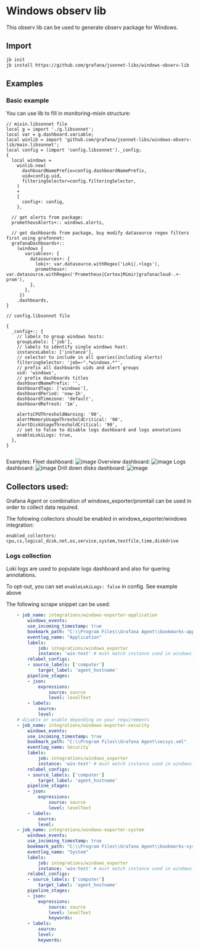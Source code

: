 # Windows observ lib

This observ lib can be used to generate observ package for Windows.

## Import

```sh
jb init
jb install https://github.com/grafana/jsonnet-libs/windows-observ-lib
```

## Examples

### Basic example

You can use lib to fill in monitoring-mixin structure:

```jsonnet
// mixin.libsonnet file
local g = import './g.libsonnet';
local var = g.dashboard.variable;
local winlib = import 'github.com/grafana/jsonnet-libs/windows-observ-lib/main.libsonnet';
local config = (import 'config.libsonnet')._config;
{
  local windows =
    winlib.new(
      dashboardNamePrefix=config.dashboardNamePrefix,
      uid=config.uid,
      filteringSelector=config.filteringSelector,
    )
    +
    {
      config+: config,
    },
  
  // get alerts from package:
  prometheusAlerts+:: windows.alerts,
  
  // get dashboards from package, buy modify datasource regex filters first using grafonnet:
  grafanaDashboards+::
    (windows {
       variables+: {
         datasources+: {
           loki+: var.datasource.withRegex('Loki|.+logs'),
           prometheus+: var.datasource.withRegex('Prometheus|Cortex|Mimir|grafanacloud-.+-prom'),
         },
       },
     })
    .dashboards,
}

// config.libsonnet file

{
  _config+:: {
    // labels to group windows hosts:
    groupLabels: ['job'],
    // labels to identify single windows host:
    instanceLabels: ['instance'],
    // selector to include in all queries(including alerts)
    filteringSelector: 'job=~".*windows.*"',
    // prefix all dashboards uids and alert groups
    uid: 'windows',
    // prefix dashboards titles
    dashboardNamePrefix: '',
    dashboardTags: ['windows'],
    dashboardPeriod: 'now-1h',
    dashboardTimezone: 'default',
    dashboardRefresh: '1m',

    alertsCPUThresholdWarning: '90',
    alertMemoryUsageThresholdCritical: '90',
    alertDiskUsageThresholdCritical: '90',
    // set to false to disable logs dashboard and logs annotations
    enableLokiLogs: true,
  },
}


```
Examples:
Fleet dashboard:
![image](https://github.com/grafana/jsonnet-libs/assets/14870891/b36b6245-643a-426f-9745-5437d93815ad)
Overview dashboard:
![image](https://github.com/grafana/jsonnet-libs/assets/14870891/723df88c-a789-4e73-a85e-724d9ea06cd2)
Logs dashboard:
![image](https://github.com/grafana/jsonnet-libs/assets/14870891/ec136706-96c1-4bc4-b608-f7184327d845)
Drill down disks dashboard:
![image](https://github.com/grafana/jsonnet-libs/assets/14870891/dfcda70d-4c2e-494f-b092-7d37a13d65d1)


## Collectors used:

Grafana Agent or combination of windows_exporter/promtail can be used in order to collect data required.

The following collectors should be enabled in windows_exporter/windows integration:

`enabled_collectors: cpu,cs,logical_disk,net,os,service,system,textfile,time,diskdrive`

### Logs collection

Loki logs are used to populate logs dashboard and also for quering annotations.

To opt-out, you can set `enableLokiLogs: false` in config. See example above

The following scrape snippet can be used:

```yaml
    - job_name: integrations/windows-exporter-application
        windows_events:
        use_incoming_timestamp: true
        bookmark_path: "C:\\Program Files\\Grafana Agent\\bookmarks-app.xml"
        eventlog_name: "Application"
        labels:
            job: integrations/windows_exporter
            instance: 'win-test' # must match instance used in windows_exporter
        relabel_configs:
        - source_labels: ['computer']
            target_label: 'agent_hostname'
        pipeline_stages:
        - json:
            expressions:
                source: source
                level: levelText
        - labels:
            source:
            level:
    # disable or enable depending on your requirements
    - job_name: integrations/windows-exporter-security
        windows_events:
        use_incoming_timestamp: true
        bookmark_path: "C:\\Program Files\\Grafana Agent\secsys.xml"
        eventlog_name: Security
        labels:
            job: integrations/windows_exporter
            instance: 'win-test' # must match instance used in windows_exporter
        relabel_configs:
        - source_labels: ['computer']
            target_label: 'agent_hostname'
        pipeline_stages:
        - json:
            expressions:
                source: source
                level: levelText
        - labels:
            source:
            level:
    - job_name: integrations/windows-exporter-system
        windows_events:
        use_incoming_timestamp: true
        bookmark_path: "C:\\Program Files\\Grafana Agent\\bookmarks-sys.xml"
        eventlog_name: "System"
        labels:
            job: integrations/windows_exporter
            instance: 'win-test' # must match instance used in windows_exporter
        relabel_configs:
        - source_labels: ['computer']
            target_label: 'agent_hostname'
        pipeline_stages:
        - json:
            expressions:
                source: source
                level: levelText
                keywords:
        - labels:
            source:
            level:
            keywords:
```
